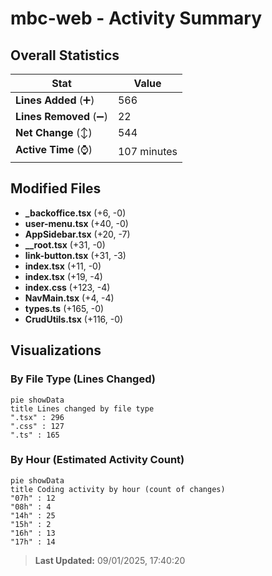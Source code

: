 # mbc-web - Activity Summary 

## Overall Statistics

| Stat                   | Value                                                             |
| ---------------------- | ----------------------------------------------------------------- |
| **Lines Added** (➕)   | 566                                          |
| **Lines Removed** (➖) | 22                                        |
| **Net Change** (↕)    | 544                |
| **Active Time** (⌚)   | 107 minutes |


## Modified Files
- **_backoffice.tsx** (+6, -0)
- **user-menu.tsx** (+40, -0)
- **AppSidebar.tsx** (+20, -7)
- **__root.tsx** (+31, -0)
- **link-button.tsx** (+31, -3)
- **index.tsx** (+11, -0)
- **index.tsx** (+19, -4)
- **index.css** (+123, -4)
- **NavMain.tsx** (+4, -4)
- **types.ts** (+165, -0)
- **CrudUtils.tsx** (+116, -0)

## Visualizations

### By File Type (Lines Changed)

```mermaid
pie showData
title Lines changed by file type
".tsx" : 296
".css" : 127
".ts" : 165
```

### By Hour (Estimated Activity Count)

```mermaid
pie showData
title Coding activity by hour (count of changes)
"07h" : 12
"08h" : 4
"14h" : 25
"15h" : 2
"16h" : 13
"17h" : 14
```


> **Last Updated:** 09/01/2025, 17:40:20